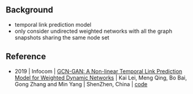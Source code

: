 ## Background
- temporal link prediction model
- only consider undirected weighted networks with all the graph snapshots sharing the same node set

## Reference
- 2019 | Infocom | [GCN-GAN: A Non-linear Temporal Link Prediction Model for Weighted Dynamic Networks](https://arxiv.org/pdf/1901.09165.pdf) | Kai Lei, Meng Qing, Bo Bai, Gong Zhang and Min Yang | ShenZhen, China | [code](https://github.com/jiangqn/GCN-GAN-pytorch)

